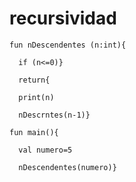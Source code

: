 # recursividad
`fun nDescendentes (n:int){`

`  if (n<=0)}`
  
`  return{`
  
`  print(n)`
  
`  nDescrntes(n-1)}`
  
`fun main(){`

`  val numero=5`
  
`  nDescendentes(numero)}`
